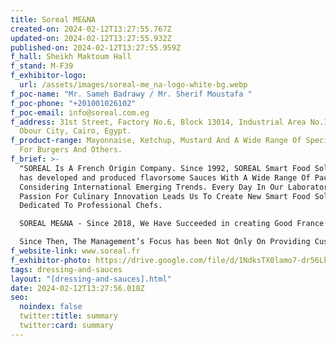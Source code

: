 ```yaml
---
title: Soreal ME&NA
created-on: 2024-02-12T13:27:55.767Z
updated-on: 2024-02-12T13:27:55.932Z
published-on: 2024-02-12T13:27:55.959Z
f_hall: Sheikh Maktoum Hall
f_stand: M-F39
f_exhibitor-logo:
  url: /assets/images/soreal-me_na-logo-white-bg.webp
f_poc-name: "Mr. Sameh Badrawy / Mr. Sherif Moustafa "
f_poc-phone: "+201001026102"
f_poc-email: info@soreal.com.eg
f_address: 31st Street, Factory No.6, Block 13014, Industrial Area No.1, El
  Obour City, Cairo, Egypt.
f_product-range: Mayonnaise, Ketchup, Mustard And A Wide Range Of Special Sauces
  For Burgers And Others.
f_brief: >-
  "SOREAL Is A French Origin Company. Since 1992, SOREAL Smart Food Solutions
  has developed and produced flavorsome Sauces With A Wide Range Of Packaging
  Considering International Emerging Trends. Every Day In Our Laboratory Our
  Passion For Culinary Innovation Leads Us To Create New Smart Food Solutions
  Dedicated To Professional Chefs.

  SOREAL ME&NA - Since 2018, We Have Succeeded in creating Good France Brand; A Leading Name In Value Added Sauces In The Egyptian Market. We Give Genuine Value To Our Clients And Consumers Through Powerful Innovations, Solutions And Services.

  Since Then, The Management’s Focus has been Not Only On Providing Customized Solutions But Also On Providing These Solutions With The Highest Quality. This Is Clearly Achieved Through Our Certificates From Brcs, ISO 9001 And HALAL Certificate."
f_website-link: www.soreal.fr
f_exhibitor-photo: https://drive.google.com/file/d/1NdksTX0lamo7-dr56LkR36F6osixn2dT/view?usp=drive_link
tags: dressing-and-sauces
layout: "[dressing-and-sauces].html"
date: 2024-02-12T13:27:56.018Z
seo:
  noindex: false
  twitter:title: summary
  twitter:card: summary
---
```

